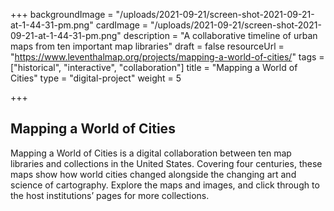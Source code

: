 +++
backgroundImage = "/uploads/2021-09-21/screen-shot-2021-09-21-at-1-44-31-pm.png"
cardImage = "/uploads/2021-09-21/screen-shot-2021-09-21-at-1-44-31-pm.png"
description = "A collaborative timeline of urban maps from ten important map libraries"
draft = false
resourceUrl = "https://www.leventhalmap.org/projects/mapping-a-world-of-cities/"
tags = ["historical", "interactive", "collaboration"]
title = "Mapping a World of Cities"
type = "digital-project"
weight = 5

+++

## Mapping a World of Cities

Mapping a World of Cities is a digital collaboration between ten map libraries and collections in the United States. Covering four centuries, these maps show how world cities changed alongside the changing art and science of cartography. Explore the maps and images, and click through to the host institutions’ pages for more collections.